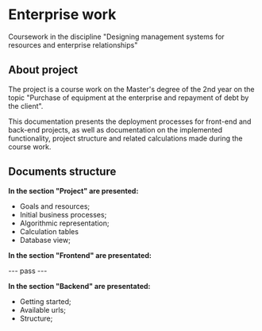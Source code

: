 # Enterprise work

Coursework in the discipline "Designing management systems for resources and enterprise relationships"

## About project

The project is a course work on the Master's degree of the 2nd year on the topic "Purchase of equipment at the enterprise and repayment of debt by the client". 

This documentation presents the deployment processes for front-end and back-end projects, as well as documentation on the implemented functionality, project structure and related calculations made during the course work.

## Documents structure

**In the section "Project" are presented:**

- Goals and resources;
- Initial business processes;
- Algorithmic representation;
- Calculation tables
- Database view;

**In the section "Frontend" are presentated:**

--- pass ---

**In the section "Backend" are presentated:**

- Getting started;
- Available urls;
- Structure;
